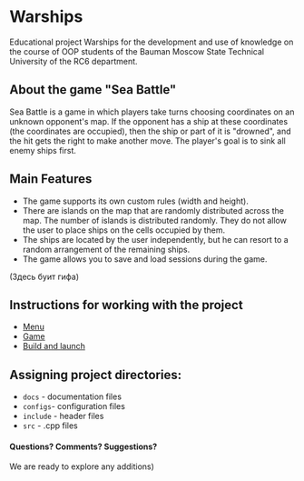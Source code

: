 # Warships
Educational project Warships for the development and use of knowledge on the course of OOP students of the Bauman Moscow State Technical University of the RC6 department.

## About the game "Sea Battle"

Sea Battle is a game in which players take turns choosing coordinates on an unknown opponent's map. If the opponent has a ship at these coordinates (the coordinates are occupied), then the ship or part of it is "drowned", and the hit gets the right to make another move. The player's goal is to sink all enemy ships first.

## Main Features

+ The game supports its own custom rules (width and height).
+ There are islands on the map that are randomly distributed across the map. The number of islands is distributed randomly. They do not allow the user to place ships on the cells occupied by them.
+ The ships are located by the user independently, but he can resort to a random arrangement of the remaining ships.
+ The game allows you to save and load sessions during the game.

(Здесь буит гифа)

## Instructions for working with the project
+ [Menu](https://github.com/Keberson/Warships/blob/project/docs/menu.md)
+ [Game](https://github.com/Keberson/Warships/blob/project/docs/game.md)
+ [Build and launch](https://github.com/Keberson/Warships/blob/project/docs/launch.md)

## Assigning project directories:
+ `docs` - documentation files
+ `configs`- configuration files
+ `include` - header files
+ `src` - .cpp files


#### Questions? Comments? Suggestions?
We are ready to explore any additions)
